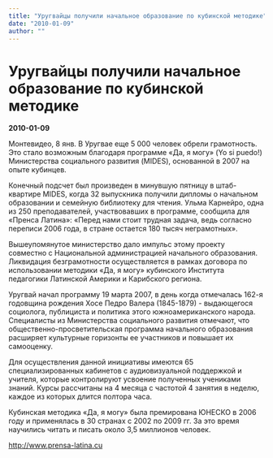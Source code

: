```yaml
---
title: "Уругвайцы получили начальное образование по кубинской методике"
date: "2010-01-09"
author: ""
---
```


# Уругвайцы получили начальное образование по кубинской методике

**2010-01-09** 

Монтевидео, 8 янв. В Уругвае еще 5 000 человек обрели грамотность. Это стало возможным благодаря программе «Да, я могу» (Yo si puedo!) Министерства социального развития (MIDES), основанной в 2007 на опыте кубинцев.

Конечный подсчет был произведен в минувшую пятницу в штаб-квартире MIDES, когда 32 выпускника получили дипломы о начальном образовании и семейную библиотеку для чтения. Ульма Карнейро, одна из 250 преподавателей, участвовавших в программе, сообщила для «Пренса Латина»: «Перед нами стоит трудная задача, ведь согласно переписи 2006 года, в стране остается 180 тысяч неграмотных».

Вышеупомянутое министерство дало импульс этому проекту совместно с Национальной администрацией начального образования. Ликвидация безграмотности осуществляется в рамках договора по использовании методики «Да, я могу» кубинского Института педагогики Латинской Америки и Карибского региона.

Уругвай начал программу 19 марта 2007, в день когда отмечалась 162-я годовщина рождения Хосе Педро Валера (1845-1879) - выдающегося социолога, публициста и политика этого южноамериканского народа. Специалисты из Министерства социального развития отмечают, что общественно-просветительская программа начального образования расширяет культурные горизонты ее участников и повышает их самооценку.

Для осуществления данной инициативы имеются 65 специализированных кабинетов с аудиовизуальной поддержкой и учителя, которые контролируют усвоение полученных учениками знаний. Курсы рассчитаны на 4 месяца с частотой 4 занятия в неделю, каждое из которых длится полтора часа.

Кубинская методика «Да, я могу» была премирована ЮНЕСКО в 2006 году и применялась в 30 странах с 2002 по 2009 гг. За это время научились читать и писать около 3,5 миллионов человек.

http://www.prensa-latina.cu